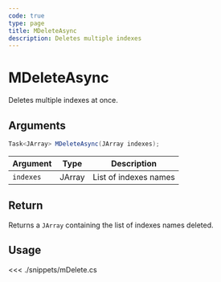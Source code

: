 ```yaml
---
code: true
type: page
title: MDeleteAsync
description: Deletes multiple indexes
---
```


# MDeleteAsync

Deletes multiple indexes at once.

## Arguments

```cs
Task<JArray> MDeleteAsync(JArray indexes);
```

| Argument  | Type                 | Description           |
| --------- | -------------------- | --------------------- |
| `indexes` | JArray               | List of indexes names |

## Return

Returns a `JArray` containing the list of indexes names deleted.

## Usage

<<< ./snippets/mDelete.cs
